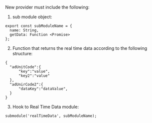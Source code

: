 New provider must include the following:

1. sub module object:
```
export const subModuleName = {
  name: String,
  getData: Function <Promise>
};
```

2. Function that returns the real time data according to the following structure:
```
{
  "adUnitCode":{
      "key":"value",
      "key2":"value"
  },
  "adUnirCode2":{
      "dataKey":"dataValue",
  }
}
``` 

3. Hook to Real Time Data module:
```
submodule('realTimeData', subModuleName);
```
